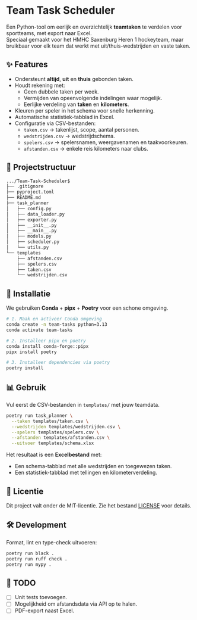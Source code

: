 # Team Task Scheduler

Een Python-tool om eerlijk en overzichtelijk **teamtaken** te verdelen voor sportteams, met export naar Excel.  
Speciaal gemaakt voor het HMHC Saxenburg Heren 1 hockeyteam, maar bruikbaar voor elk team dat werkt met uit/thuis-wedstrijden en vaste taken.

## ✨ Features

- Ondersteunt **altijd**, **uit** en **thuis** gebonden taken.
- Houdt rekening met:
  - Geen dubbele taken per week.
  - Vermijden van opeenvolgende indelingen waar mogelijk.
  - Eerlijke verdeling van **taken** en **kilometers**.
- Kleuren per speler in het schema voor snelle herkenning.
- Automatische statistiek-tabblad in Excel.
- Configuratie via CSV-bestanden:
  - `taken.csv` → takenlijst, scope, aantal personen.
  - `wedstrijden.csv` → wedstrijdschema.
  - `spelers.csv` → spelersnamen, weergavenamen en taakvoorkeuren.
  - `afstanden.csv` → enkele reis kilometers naar clubs.

## 📂 Projectstructuur

```txt
.../Team-Task-Scheduler$
├── .gitignore
├── pyproject.toml
├── README.md
├── task_planner
│   ├── config.py
│   ├── data_loader.py
│   ├── exporter.py
│   ├── __init__.py
│   ├── __main__.py
│   ├── models.py
│   ├── scheduler.py
│   └── utils.py
└── templates
    ├── afstanden.csv
    ├── spelers.csv
    ├── taken.csv
    └── wedstrijden.csv
```

## 🚀 Installatie

We gebruiken **Conda** + **pipx** + **Poetry** voor een schone omgeving.

```bash
# 1. Maak en activeer Conda omgeving
conda create -n team-tasks python=3.13
conda activate team-tasks

# 2. Installeer pipx en poetry
conda install conda-forge::pipx
pipx install poetry

# 3. Installeer dependencies via poetry
poetry install
```

## 📊 Gebruik

Vul eerst de CSV-bestanden in `templates/` met jouw teamdata.

```bash
poetry run task_planner \
  --taken templates/taken.csv \
  --wedstrijden templates/wedstrijden.csv \
  --spelers templates/spelers.csv \
  --afstanden templates/afstanden.csv \
  --uitvoer templates/schema.xlsx
```

Het resultaat is een **Excelbestand** met:

- Een schema-tabblad met alle wedstrijden en toegewezen taken.
- Een statistiek-tabblad met tellingen en kilometerverdeling.

## 📜 Licentie

Dit project valt onder de MIT-licentie. Zie het bestand [LICENSE](LICENSE) voor details.

## 🛠 Development

Format, lint en type-check uitvoeren:

```bash
poetry run black .
poetry run ruff check .
poetry run mypy .
```

## 📌 TODO

- [ ] Unit tests toevoegen.
- [ ] Mogelijkheid om afstandsdata via API op te halen.
- [ ] PDF-export naast Excel.
